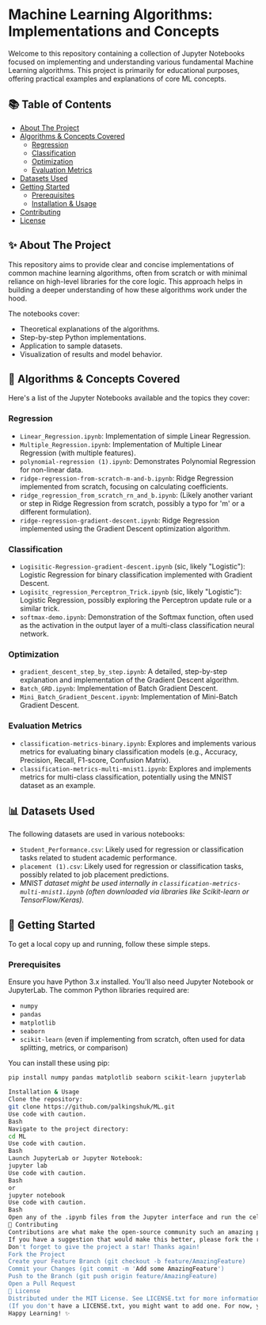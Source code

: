 # Machine Learning Algorithms: Implementations and Concepts

Welcome to this repository containing a collection of Jupyter Notebooks focused on implementing and understanding various fundamental Machine Learning algorithms. This project is primarily for educational purposes, offering practical examples and explanations of core ML concepts.

## 📚 Table of Contents

*   [About The Project](#about-the-project)
*   [Algorithms & Concepts Covered](#algorithms--concepts-covered)
    *   [Regression](#regression)
    *   [Classification](#classification)
    *   [Optimization](#optimization)
    *   [Evaluation Metrics](#evaluation-metrics)
*   [Datasets Used](#datasets-used)
*   [Getting Started](#getting-started)
    *   [Prerequisites](#prerequisites)
    *   [Installation & Usage](#installation--usage)
*   [Contributing](#contributing)
*   [License](#license)

## ✨ About The Project

This repository aims to provide clear and concise implementations of common machine learning algorithms, often from scratch or with minimal reliance on high-level libraries for the core logic. This approach helps in building a deeper understanding of how these algorithms work under the hood.

The notebooks cover:
*   Theoretical explanations of the algorithms.
*   Step-by-step Python implementations.
*   Application to sample datasets.
*   Visualization of results and model behavior.

## 🧠 Algorithms & Concepts Covered

Here's a list of the Jupyter Notebooks available and the topics they cover:

### Regression
*   `Linear_Regression.ipynb`: Implementation of simple Linear Regression.
*   `Multiple_Regression.ipynb`: Implementation of Multiple Linear Regression (with multiple features).
*   `polynomial-regression (1).ipynb`: Demonstrates Polynomial Regression for non-linear data.
*   `ridge-regression-from-scratch-m-and-b.ipynb`: Ridge Regression implemented from scratch, focusing on calculating coefficients.
*   `ridge_regression_from_scratch_rn_and_b.ipynb`: (Likely another variant or step in Ridge Regression from scratch, possibly a typo for 'm' or a different formulation).
*   `ridge-regression-gradient-descent.ipynb`: Ridge Regression implemented using the Gradient Descent optimization algorithm.

### Classification
*   `Logisitic-Regression-gradient-descent.ipynb` (sic, likely "Logistic"): Logistic Regression for binary classification implemented with Gradient Descent.
*   `Logisitc_regression_Perceptron_Trick.ipynb` (sic, likely "Logistic"): Logistic Regression, possibly exploring the Perceptron update rule or a similar trick.
*   `softmax-demo.ipynb`: Demonstration of the Softmax function, often used as the activation in the output layer of a multi-class classification neural network.

### Optimization
*   `gradient_descent_step_by_step.ipynb`: A detailed, step-by-step explanation and implementation of the Gradient Descent algorithm.
*   `Batch_GRD.ipynb`: Implementation of Batch Gradient Descent.
*   `Mini_Batch_Gradient_Descent.ipynb`: Implementation of Mini-Batch Gradient Descent.

### Evaluation Metrics
*   `classification-metrics-binary.ipynb`: Explores and implements various metrics for evaluating binary classification models (e.g., Accuracy, Precision, Recall, F1-score, Confusion Matrix).
*   `classification-metrics-multi-mnist1.ipynb`: Explores and implements metrics for multi-class classification, potentially using the MNIST dataset as an example.

## 📊 Datasets Used

The following datasets are used in various notebooks:
*   `Student_Performance.csv`: Likely used for regression or classification tasks related to student academic performance.
*   `placement (1).csv`: Likely used for regression or classification tasks, possibly related to job placement predictions.
*   *MNIST dataset might be used internally in `classification-metrics-multi-mnist1.ipynb` (often downloaded via libraries like Scikit-learn or TensorFlow/Keras).*

## 🚀 Getting Started

To get a local copy up and running, follow these simple steps.

### Prerequisites

Ensure you have Python 3.x installed. You'll also need Jupyter Notebook or JupyterLab.
The common Python libraries required are:
*   `numpy`
*   `pandas`
*   `matplotlib`
*   `seaborn`
*   `scikit-learn` (even if implementing from scratch, often used for data splitting, metrics, or comparison)

You can install these using pip:
```bash
pip install numpy pandas matplotlib seaborn scikit-learn jupyterlab

Installation & Usage
Clone the repository:
git clone https://github.com/palkingshuk/ML.git
Use code with caution.
Bash
Navigate to the project directory:
cd ML
Use code with caution.
Bash
Launch JupyterLab or Jupyter Notebook:
jupyter lab
Use code with caution.
Bash
or
jupyter notebook
Use code with caution.
Bash
Open any of the .ipynb files from the Jupyter interface and run the cells.
🤝 Contributing
Contributions are what make the open-source community such an amazing place to learn, inspire, and create. Any contributions you make are greatly appreciated.
If you have a suggestion that would make this better, please fork the repo and create a pull request. You can also simply open an issue with the tag "enhancement".
Don't forget to give the project a star! Thanks again!
Fork the Project
Create your Feature Branch (git checkout -b feature/AmazingFeature)
Commit your Changes (git commit -m 'Add some AmazingFeature')
Push to the Branch (git push origin feature/AmazingFeature)
Open a Pull Request
📜 License
Distributed under the MIT License. See LICENSE.txt for more information.
(If you don't have a LICENSE.txt, you might want to add one. For now, you can state "No license specified" or choose one like MIT).
Happy Learning! ✨
